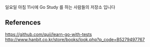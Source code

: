 일요일 아침 11시에 Go Study 를 하는 사람들의 저장소 입니다

## References
https://github.com/quii/learn-go-with-tests
http://www.hanbit.co.kr/store/books/look.php?p_code=B5279497767
